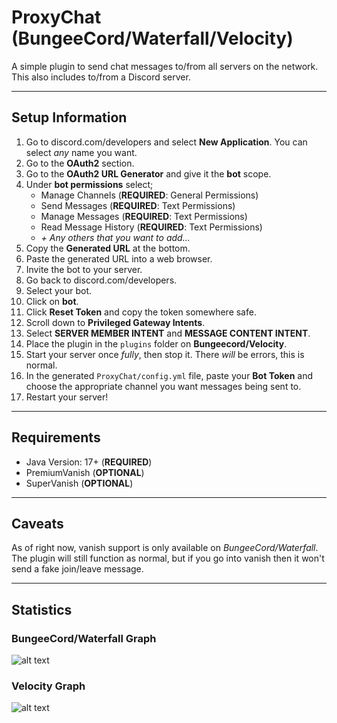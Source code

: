 # ProxyChat (BungeeCord/Waterfall/Velocity)


A simple plugin to send chat messages to/from all servers on the network. This also includes to/from a Discord server.

---

## Setup Information
1) Go to discord.com/developers and select **New Application**. You can select *any* name you want.
1) Go to the **OAuth2** section.
1) Go to the **OAuth2 URL Generator** and give it the **bot** scope.
1) Under **bot permissions** select;
    - Manage Channels (**REQUIRED**: General Permissions)
    - Send Messages (**REQUIRED**: Text Permissions)
    - Manage Messages (**REQUIRED**: Text Permissions)
    - Read Message History (**REQUIRED**: Text Permissions)
    - *+ Any others that you want to add...*
1) Copy the **Generated URL** at the bottom.
1) Paste the generated URL into a web browser.
1) Invite the bot to your server.
1) Go back to discord.com/developers.
1) Select your bot.
1) Click on **bot**.
1) Click **Reset Token** and copy the token somewhere safe.
1) Scroll down to **Privileged Gateway Intents**.
1) Select **SERVER MEMBER INTENT** and **MESSAGE CONTENT INTENT**.
1) Place the plugin in the `plugins` folder on **Bungeecord/Velocity**.
1) Start your server once *fully*, then stop it. There *will* be errors, this is normal.
1) In the generated `ProxyChat/config.yml` file, paste your **Bot Token** and choose the appropriate channel you want messages being sent to.
1) Restart your server!

---

## Requirements

* Java Version: 17+ (**REQUIRED**)
* PremiumVanish (**OPTIONAL**)
* SuperVanish (**OPTIONAL**)

---

## Caveats
As of right now, vanish support is only available on *BungeeCord/Waterfall*. The plugin will still function as normal, but if you go into vanish then it won't send a fake join/leave message.

---

## Statistics
### BungeeCord/Waterfall Graph
![alt text](https://bstats.org/signatures/bungeecord/SimpleProxyChat.svg)

### Velocity Graph
![alt text](https://bstats.org/signatures/velocity/SimpleProxyChat.svg)
